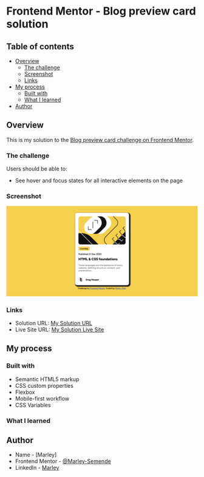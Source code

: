 # Frontend Mentor - Blog preview card solution

## Table of contents

- [Overview](#overview)
  - [The challenge](#the-challenge)
  - [Screenshot](#screenshot)
  - [Links](#links)
- [My process](#my-process)
  - [Built with](#built-with)
  - [What I learned](#what-i-learned)
- [Author](#author)

## Overview

This is my solution to the [Blog preview card challenge on Frontend Mentor](https://www.frontendmentor.io/challenges/blog-preview-card-ckPaj01IcS).

### The challenge

Users should be able to:

- See hover and focus states for all interactive elements on the page

### Screenshot

![](./screenshot.png)

### Links

- Solution URL: [My Solution URL](https://github.com/Marley-Semende/blog-preview-component)
- Live Site URL: [My Solution Live Site](https://marley-semende.github.io/blog-preview-component/)

## My process

### Built with

- Semantic HTML5 markup
- CSS custom properties
- Flexbox
- Mobile-first workflow
- CSS Variables

### What I learned

## Author

- Name - [Marley]
- Frontend Mentor - [@Marley-Semende](https://www.frontendmentor.io/profile/Marley-Semende)
- LinkedIn - [Marley](https://www.linkedin.com/in/marley-semende-web-dev/)
